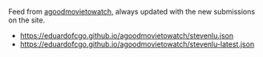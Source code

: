Feed from [agoodmovietowatch](https://agoodmovietowatch.com/), always updated with the new submissions on the site.

 - https://eduardofcgo.github.io/agoodmovietowatch/stevenlu.json
 - https://eduardofcgo.github.io/agoodmovietowatch/stevenlu-latest.json
